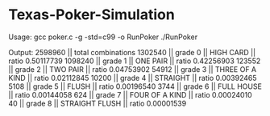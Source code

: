 # Texas-Poker-Simulation

Usage:
gcc poker.c -g -std=c99 -o RunPoker
./RunPoker

Output:
   2598960 || total combinations
   1302540 || grade 0 ||       HIGH CARD || ratio 0.50117739
   1098240 || grade 1 ||        ONE PAIR || ratio 0.42256903
    123552 || grade 2 ||        TWO PAIR || ratio 0.04753902
     54912 || grade 3 || THREE OF A KIND || ratio 0.02112845
     10200 || grade 4 ||        STRAIGHT || ratio 0.00392465
      5108 || grade 5 ||           FLUSH || ratio 0.00196540
      3744 || grade 6 ||      FULL HOUSE || ratio 0.00144058
       624 || grade 7 ||  FOUR OF A KIND || ratio 0.00024010
        40 || grade 8 ||  STRAIGHT FLUSH || ratio 0.00001539
